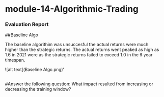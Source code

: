 # module-14-Algorithmic-Trading

### Evaluation Report

##Baseline Algo

The baseline algorithim was unsuccesful the actual returns were much higher than the strategic returns. The actual returns went peaked as high as 1.6 in 2021 were as the strategic returns failed to exceed 1.0 in the 6 year timespan.

![alt text](Baseline Algo.png)'

##



#Answer the following question: What impact resulted from increasing or decreasing the training window?

